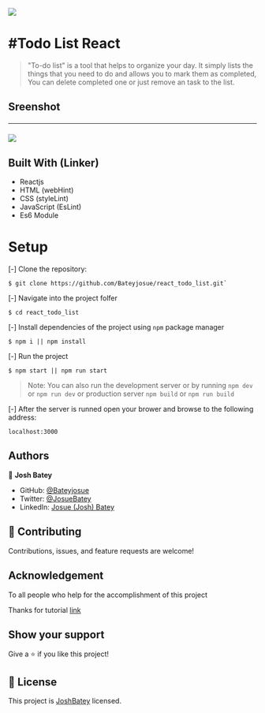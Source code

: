 ![](https://img.shields.io/badge/Microverse-blueviolet)

# #Todo List React 

> "To-do list" is a tool that helps to organize your day. It simply lists the things that you need to do and allows you to mark them as completed, You can delete completed one or just remove an task to the list.

## Sreenshot<hr>

![](./src/images/screenshot.png)

## Built With (Linker)

- Reactjs
- HTML (webHint)
- CSS (styleLint)
- JavaScript (EsLint)
- Es6 Module

# Setup
[-] Clone the repository:

    $ git clone https://github.com/Bateyjosue/react_todo_list.git`

[-] Navigate into the project folfer

    $ cd react_todo_list

[-] Install dependencies of the project using `npm` package manager

    $ npm i || npm install

[-] Run the project 

    $ npm start || npm run start

>Note: You can also run the development server or by running `npm dev` or `npm run dev` or  production server `npm build` or `npm run build`

[-] After the server is runned open your brower and browse to the following address: 

    localhost:3000

## Authors

👤 **Josh Batey**

- GitHub: [@Bateyjosue](https://github.com/Bateyjosue)
- Twitter: [@JosueBatey](https://twitter.com/josuebatey)
- LinkedIn: [Josue (Josh) Batey](https://www.linkedin.com/in/josue-ishara/)

## 🤝 Contributing

Contributions, issues, and feature requests are welcome!

## Acknowledgement
  To all people who help for the accomplishment of this project

Thanks for tutorial [link](https://ibaslogic.com/react-tutorial-for-beginners/)
## Show your support 

Give a ⭐️ if you like this project!

## 📝 License

This project is [JoshBatey](./LICENSE) licensed.
